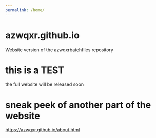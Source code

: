 ```yaml
---
permalink: /home/
---
```

# azwqxr.github.io
Website version of the azwqxrbatchfiles repository
# this is a TEST
the full website will be released soon
# sneak peek of another part of the website
  https://azwqxr.github.io/about.html
